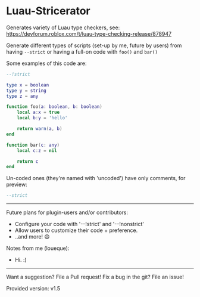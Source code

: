 # Luau-Stricerator
Generates variety of Luau type checkers, see: https://devforum.roblox.com/t/luau-type-checking-release/878947

Generate different types of scripts (set-up by me, future by users) from having ``--strict`` or having a full-on code with ``foo()`` and ``bar()``

Some examples of this code are:

```lua
--!strict

type x = boolean
type y = string
type z = any

function foo(a: boolean, b: boolean)
	local a:x = true
	local b:y = 'hello'

	return warn(a, b)
end

function bar(c: any)
	local c:z = nil

	return c
end
```
Un-coded ones (they're named with 'uncoded') have only comments, for preview:

```lua
--strict
```

---

Future plans for plugin-users and/or contributors:

* Configure your code with '--!strict' and '--!nonstrict'
* Allow users to customize their code + preference.
* ..and more! :smile:

Notes from me (loueque):

* Hi. :)

---

Want a suggestion? File a Pull request!
Fix a bug in the git? File an issue!

Provided version: v1.5
